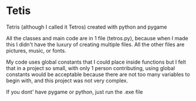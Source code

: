 # Tetis
Tetris (although I called it Tetros) created with python and pygame

All the classes and main code are in 1 file (tetros.py), because when I made this I didn't 
have the luxury of creating multiple files. All the other files are pictures, music, or fonts.

My code uses global constants that I could place inside functions but I felt that in a project
so small, with only 1 person contributing, using global constants would be acceptable because
there are not too many variables to begin with, and this project was not very complex.

If you dont' have pygame or python, just run the .exe file
